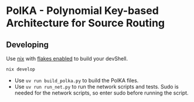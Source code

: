 # PolKA - Polynomial Key-based Architecture for Source Routing

## Developing 

Use [nix](https://nixos.org/) with [flakes enabled](https://nixos.wiki/wiki/Flakes) to build your devShell.

```bash
nix develop
```

- Use `uv run build_polka.py` to build the PolKA files.
- Use `uv run run_net.py` to run the network scripts and tests. Sudo is needed for the network scripts, so enter sudo before running the script.
